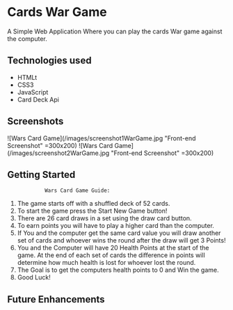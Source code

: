 # Cards War Game

A Simple Web Application Where you can play the cards War game against the computer.

## Technologies used
- HTMLt
- CSS3
- JavaScript
- Card Deck Api

## Screenshots
![Wars Card Game](/images/screenshot1WarGame.jpg "Front-end Screenshot" =300x200)
![Wars Card Game](/images/screenshot2WarGame.jpg "Front-end Screenshot" =300x200)






## Getting Started
                Wars Card Game Guide:
                
1. The game starts off with a shuffled deck of 52 cards.
2. To start the game press the Start New Game button!
3. There are 26 card draws in a set using the draw card button.
4. To earn points you will have to play a higher card than the computer.
5. If You and the computer get the same card value you will draw another set of cards and whoever wins the round after the draw will get 3 Points!
6. You and the Computer will have 20 Health Points at the start of the game. At the end of each set of cards the difference in points will determine how much health is lost for whoever lost the round.
7. The Goal is to get the computers health points to 0 and Win the game.
8. Good Luck!


## Future Enhancements
